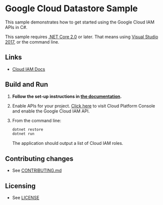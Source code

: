 # Google Cloud Datastore Sample

This sample demonstrates how to get started using the Google Cloud IAM APIs
in C#.

This sample requires [.NET Core 2.0](https://www.microsoft.com/net/core) or
later.  That means using [Visual Studio 2017](https://www.visualstudio.com/), 
or the command line. 

## Links

- [Cloud IAM Docs](https://cloud.google.com/iam/docs/)

## Build and Run

1.  **Follow the set-up instructions in [the documentation](https://cloud.google.com/dotnet/docs/setup).**

1.  Enable APIs for your project.
    [Click here](https://console.cloud.google.com/flows/enableapi?apiid=iam.googleapis.com&showconfirmation=true)
    to visit Cloud Platform Console and enable the Google Cloud IAM API.

1.  From the command line:

    ```bash
    dotnet restore
    dotnet run
    ```

    The application should output a list of Cloud IAM roles.

## Contributing changes

* See [CONTRIBUTING.md](../../../CONTRIBUTING.md)

## Licensing

* See [LICENSE](../../../LICENSE)